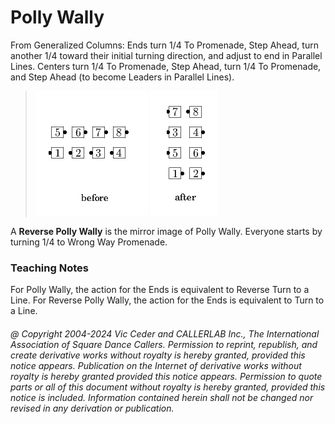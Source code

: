 
# Polly Wally

From Generalized Columns:
Ends turn 1/4 To Promenade, Step Ahead, turn another 1/4
toward their initial turning direction, and adjust to end in
Parallel Lines.
Centers turn 1/4 To Promenade, Step Ahead, turn 1/4 To Promenade,
and Step Ahead (to become Leaders in Parallel Lines).

> 
> ![alt](polly_wally-1.png)
> ![alt](polly_wally-2.png)
> 

A **Reverse Polly Wally** is the mirror image of Polly Wally.
Everyone starts by turning 1/4 to Wrong Way Promenade.

### Teaching Notes
For Polly Wally, the action for the Ends is
equivalent to Reverse Turn to a Line. For Reverse Polly Wally, the
action for the Ends is equivalent to Turn to a Line.

###### @ Copyright 2004-2024 Vic Ceder and CALLERLAB Inc., The International Association of Square Dance Callers. Permission to reprint, republish, and create derivative works without royalty is hereby granted, provided this notice appears. Publication on the Internet of derivative works without royalty is hereby granted provided this notice appears. Permission to quote parts or all of this document without royalty is hereby granted, provided this notice is included. Information contained herein shall not be changed nor revised in any derivation or publication.
